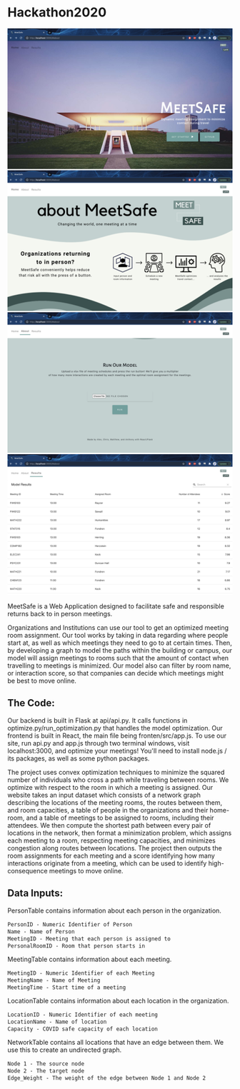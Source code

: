 # Hackathon2020
![Page1](https://github.com/asl11/Hackathon2020/blob/master/websitePreview/1.png?raw=true)
![Page2](https://github.com/asl11/Hackathon2020/blob/master/websitePreview/2.png?raw=true)
![Page3](https://github.com/asl11/Hackathon2020/blob/master/websitePreview/3.png?raw=true)
![Page4](https://github.com/asl11/Hackathon2020/blob/master/websitePreview/4.png?raw=true)


MeetSafe is a Web Application designed to facilitate safe and responsible returns back to in person meetings. 

Organizations and Institutions can use our tool to get an optimized meeting room assignment. Our tool works by 
taking in data regarding where people start at, as well as which meetings they need to go to at certain times. 
Then, by developing a graph to model the paths within the building or campus, our model will assign meetings 
to rooms such that the amount of contact when travelling to meetings is minimized. Our model also can filter
by room name, or interaction score, so that companies can decide which meetings might be best to move online.

## The Code:

Our backend is built in Flask at api/api.py. It calls functions in optimize.py/run_optimization.py that handles 
the model optimization. Our frontend is built in React, the main file being fronten/src/app.js. To use our site, 
run api.py and app.js through two terminal windows, visit localhost:3000, and optimize your meetings! You'll need
to install node.js / its packages, as well as some python packages.

The project uses convex optimization techniques to minimize the squared number of individuals who cross a path while traveling between rooms. We optimize with respect to the room in which a meeting is assigned. Our website takes an input dataset which consists of a network graph describing the locations of the meeting rooms, the routes between them, and room capacities, a table of people in the organizations and their home-room, and a table of meetings to be assigned to rooms, including their attendees. We then compute the shortest path between every pair of locations in the network, then format a minimization problem, which assigns each meeting to a room, respecting meeting capacities, and minimizes congestion along routes between locations. The project then outputs the room assignments for each meeting and a score identifying how many interactions originate from a meeting, which can be used to identify high-consequence meetings to move online.

## Data Inputs:

PersonTable contains information about each person in the organization.

    PersonID - Numeric Identifier of Person
    Name - Name of Person
    MeetingID - Meeting that each person is assigned to
    PersonalRoomID - Room that person starts in

MeetingTable contains information about each meeting.

    MeetingID - Numeric Identifier of each Meeting
    MeetingName - Name of Meeting
    MeetingTime - Start time of a meeting

LocationTable contains information about each location in the organization.

    LocationID - Numeric Identifier of each meeting
    LocationName - Name of location
    Capacity - COVID safe capacity of each location

NetworkTable contains all locations that have an edge between them. We use this to create an undirected graph.

    Node 1 - The source node
    Node 2 - The target node
    Edge_Weight - The weight of the edge between Node 1 and Node 2

